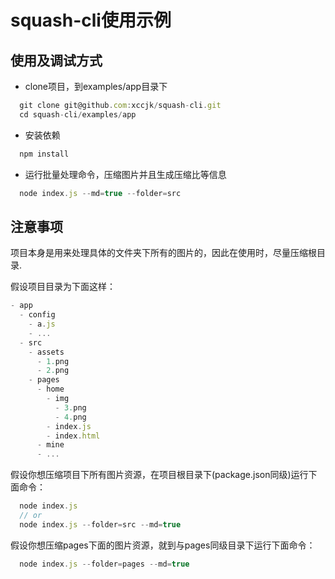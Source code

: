 # squash-cli使用示例

## 使用及调试方式

- clone项目，到examples/app目录下

```javascript
  git clone git@github.com:xccjk/squash-cli.git
  cd squash-cli/examples/app
```

- 安装依赖

```javascript
  npm install
```

- 运行批量处理命令，压缩图片并且生成压缩比等信息

```javascript
  node index.js --md=true --folder=src
```

## 注意事项

项目本身是用来处理具体的文件夹下所有的图片的，因此在使用时，尽量压缩根目录.

假设项目目录为下面这样：

```javascript
- app
  - config
    - a.js
    - ...
  - src
    - assets
      - 1.png
      - 2.png
    - pages
      - home
        - img
          - 3.png
          - 4.png
        - index.js
        - index.html
      - mine
      - ...
```

假设你想压缩项目下所有图片资源，在项目根目录下(package.json同级)运行下面命令：

```javascript
  node index.js
  // or
  node index.js --folder=src --md=true
```

假设你想压缩pages下面的图片资源，就到与pages同级目录下运行下面命令：

```javascript
  node index.js --folder=pages --md=true
```
